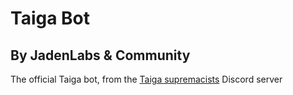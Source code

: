 # Taiga Bot

By JadenLabs & Community
---

The official Taiga bot, from the [Taiga supremacists](https://discord.gg/9F5npU4Jya) Discord server
